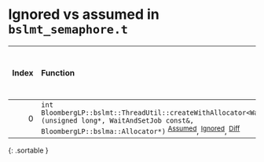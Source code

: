 # Ignored vs assumed in `bslmt_semaphore.t`

<script src="../sorttable.js"></script>

|   Index | Function                                                                                                                                                                                                                                                |   Difference in number of lines |   Function size difference in bytes |   Number of lines in assumed build | Number of bytes in assumed build   |   Number of lines in ignored build | Number of bytes in ignored build   |
|--------:|:--------------------------------------------------------------------------------------------------------------------------------------------------------------------------------------------------------------------------------------------------------|--------------------------------:|------------------------------------:|-----------------------------------:|:-----------------------------------|-----------------------------------:|:-----------------------------------|
|       0 | `int BloombergLP::bslmt::ThreadUtil::createWithAllocator<WaitAndSetJob>(unsigned long*, WaitAndSetJob const&, BloombergLP::bslma::Allocator*)` <sup>[Assumed](0.assume.s.txt)</sup>, <sup>[Ignored](0.none.s.txt)</sup>, <sup>[Diff](0.diff.html)</sup> |                              -7 |                                 -32 |                                368 | 4,213,168                          |                                400 | 4,213,168                          |
{: .sortable }
